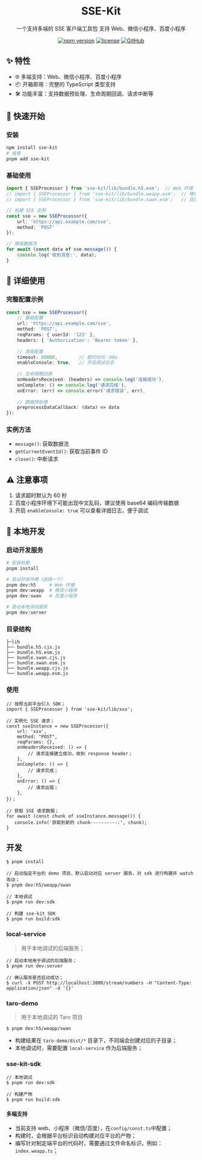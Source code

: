 <div align="center">

# SSE-Kit

一个支持多端的 SSE 客户端工具包
支持 Web、微信小程序、百度小程序

[![npm version](https://img.shields.io/npm/v/sse-kit.svg)](https://www.npmjs.com/package/sse-kit)
[![license](https://img.shields.io/npm/l/sse-kit.svg)](https://github.com/ecomfe/sse-kit/blob/main/LICENSE)
[![GitHub](https://img.shields.io/github/stars/ecomfe/sse-kit?style=flat)](https://github.com/ecomfe/sse-kit)

</div>


## ✨ 特性
- 🌐 多端支持：Web、微信小程序、百度小程序
- 📦 开箱即用：完整的 TypeScript 类型支持
- 🛠 功能丰富：支持数据预处理、生命周期回调、请求中断等

## 🚀 快速开始

### 安装
```bash
npm install sse-kit
# 或者
pnpm add sse-kit
```

### 基础使用
```typescript
import { SSEProcessor } from 'sse-kit/lib/bundle.h5.esm';  // Web 环境
// import { SSEProcessor } from 'sse-kit/lib/bundle.weapp.esm';  // 微信小程序
// import { SSEProcessor } from 'sse-kit/lib/bundle.swan.esm';   // 百度小程序

// 创建 SSE 实例
const sse = new SSEProcessor({
    url: 'https://api.example.com/sse',
    method: 'POST'
});

// 接收数据流
for await (const data of sse.message()) {
    console.log('收到消息:', data);
}
```

## 📖 详细使用

### 完整配置示例
```typescript
const sse = new SSEProcessor({
    // 基础配置
    url: 'https://api.example.com/sse',
    method: 'POST',
    reqParams: { userId: '123' },
    headers: { 'Authorization': 'Bearer token' },
    
    // 高级配置
    timeout: 60000,        // 超时时间：60s
    enableConsole: true,   // 开启调试日志
    
    // 生命周期回调
    onHeadersReceived: (headers) => console.log('连接成功'),
    onComplete: () => console.log('请求完成'),
    onError: (err) => console.error('请求错误', err),
    
    // 数据预处理
    preprocessDataCallback: (data) => data
});
```

### 实例方法
- `message()`: 获取数据流
- `getCurrentEventId()`: 获取当前事件 ID
- `close()`: 中断请求

## ⚠️ 注意事项
1. 请求超时默认为 60 秒
2. 百度小程序环境下可能出现中文乱码，建议使用 base64 编码传输数据
3. 开启 `enableConsole: true` 可以查看详细日志，便于调试

## 🔧 本地开发

### 启动开发服务
```bash
# 安装依赖
pnpm install

# 启动开发环境（选择一个）
pnpm dev:h5     # Web 环境
pnpm dev:weapp  # 微信小程序
pnpm dev:swan   # 百度小程序

# 启动本地测试服务
pnpm dev:server
```

### 目录结构
```
├─lib
├── bundle.h5.cjs.js
├── bundle.h5.esm.js
├── bundle.swan.cjs.js
├── bundle.swan.esm.js
├── bundle.weapp.cjs.js
└── bundle.weapp.esm.js
```

### 使用
```
// 按照当前平台引入 SDK；
import { SSEProcessor } from 'sse-kit/lib/xxx';

// 实例化 SSE 请求；
const sseInstance = new SSEProcessor({
    url: 'xxx',
    method: "POST",
    reqParams: {},
    onHeadersReceived: () => {
        // 请求连接建立成功，收到 response header；
    },
    onComplete: () => {
        // 请求完成；
    },
    onError: () => {
        // 请求出错；
    },
})；

// 获取 SSE 请求数据；
for await (const chunk of sseInstance.message()) {
   console.info('获取到新的 chunk----------:', chunk);
}
```

## 开发

```
$ pnpm install

// 启动指定平台的 demo 项目，默认启动对应 server 服务，对 sdk 进行构建并 watch 改动；
$ pnpm dev:h5/weapp/swan 

// 本地调试 
$ pnpm run dev:sdk

// 构建 sse-kit SDK
$ pnpm run build:sdk

```

### local-service
> 用于本地调试的后端服务；

```
// 启动本地用于调试的后端服务；
$ pnpm run dev:server

// 确认服务是否启动成功；
$ curl -X POST http://localhost:3000/stream/numbers -H "Content-Type: application/json" -d '{}'

```

### taro-demo
> 用于本地调试的 Taro 项目
```
$ pnpm dev:h5/weapp/swan 
```
- 构建结果在 `taro-demo/dist/*` 目录下，不同端会创建对应的子目录；
- 本地调试时，需要配置 `local-service` 作为后端服务；

### sse-kit-sdk
```
// 本地调试 
$ pnpm run dev:sdk

// 构建产物
$ pnpm run build:sdk
```
#### 多端支持
- 当前支持 web、小程序（微信/百度），在`config/const.ts`中配置；
- 构建时，会根据平台标识自动构建对应平台的产物；
- 编写针对制定端平台的代码时，需要通过文件命名标识，例如：`index.weapp.ts`；